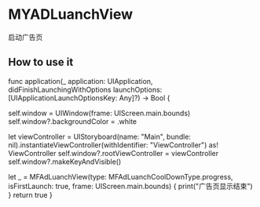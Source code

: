 # MYADLuanchView
启动广告页

## How to use it
func application(_ application: UIApplication, didFinishLaunchingWithOptions launchOptions: [UIApplicationLaunchOptionsKey: Any]?) -> Bool {

self.window = UIWindow(frame: UIScreen.main.bounds)
self.window?.backgroundColor = .white

let viewController = UIStoryboard(name: "Main", bundle: nil).instantiateViewController(withIdentifier: "ViewController") as! ViewController
self.window?.rootViewController = viewController
self.window?.makeKeyAndVisible()

let _ = MFAdLuanchView(type: MFAdLuanchCoolDownType.progress, isFirstLaunch: true, frame: UIScreen.main.bounds) {
print("广告页显示结束")
}
return true
}
